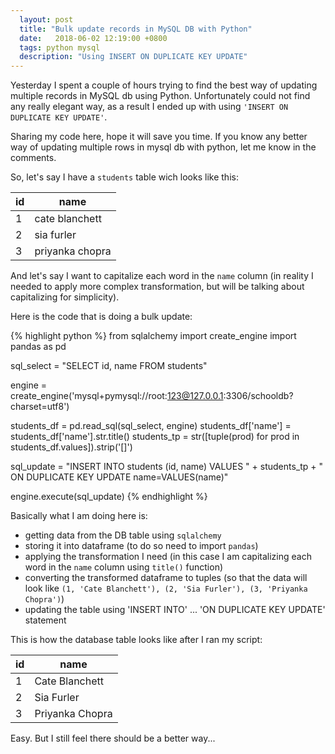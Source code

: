 ```yaml
---
  layout: post
  title: "Bulk update records in MySQL DB with Python"
  date:   2018-06-02 12:19:00 +0800
  tags: python mysql
  description: "Using INSERT ON DUPLICATE KEY UPDATE"
---
```


Yesterday I spent a couple of hours trying to find the best way of updating multiple records in MySQL db using Python. Unfortunately could not find any really elegant way, as a result I ended up with using `'INSERT ON DUPLICATE KEY UPDATE'`.

Sharing my code here, hope it will save you time. If you know any better way of updating multiple rows in mysql db with python, let me know in the comments.

So, let's say I have a `students` table wich looks like this:

| id | name |
| ---- | ---- |
| 1 | cate blanchett |
| 2 | sia furler |
| 3 | priyanka chopra |

And let's say I want to capitalize each word in the `name` column (in reality I needed to apply more complex transformation, but will be talking about capitalizing for simplicity).

Here is the code that is doing a bulk update:

{% highlight python %}
from sqlalchemy import create_engine
import pandas as pd

sql_select = "SELECT id, name FROM students"

engine = create_engine('mysql+pymysql://root:123@127.0.0.1:3306/schooldb?charset=utf8')

students_df = pd.read_sql(sql_select, engine)
students_df['name'] = students_df['name'].str.title()
students_tp = str([tuple(prod) for prod in students_df.values]).strip('[]')

sql_update = "INSERT INTO students (id, name) VALUES " + students_tp + " ON DUPLICATE KEY UPDATE name=VALUES(name)"

engine.execute(sql_update)
{% endhighlight %}

Basically what I am doing here is:
- getting data from the DB table using `sqlalchemy`
- storing it into dataframe (to do so need to import `pandas`)
- applying the transformation I need (in this case I am capitalizing each word in the `name` column using `title()` function)
- converting the transformed dataframe to tuples (so that the data will look like `(1, 'Cate Blanchett'), (2, 'Sia Furler'), (3, 'Priyanka Chopra')`)
- updating the table using 'INSERT INTO' ... 'ON DUPLICATE KEY UPDATE' statement

This is how the database table looks like after I ran my script:

| id | name |
| ---- | ---- |
| 1 | Cate Blanchett |
| 2 | Sia Furler |
| 3 | Priyanka Chopra |

Easy. But I still feel there should be a better way...